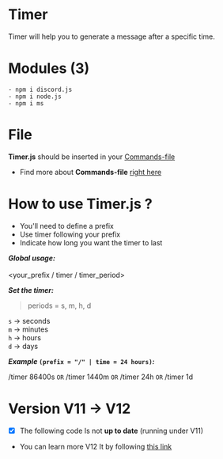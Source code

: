 # Timer
Timer will help you to generate a message after a specific time.

# Modules (3)
```
- npm i discord.js
- npm i node.js
- npm i ms
```
# File

<b>Timer.js</b> should be inserted in your <u>Commands-file</u><br>
- Find more about <b>Commands-file</b> <a href=https://github.com/Shedhatch/Commands-file> right here </a>

# How to use <b>Timer.js</b> ?

- You'll need to define a prefix<br>
- Use timer following your prefix<br>
- Indicate how long you want the timer to last<br>

<i><b>Global usage:</i></b><br><br>
<your_prefix / timer / timer_period>

<i><b>Set the timer:</i></b><br>

> periods = s, m, h, d<br>

`s` -> seconds<br>
`m` -> minutes<br>
`h` -> hours<br>
`d` -> days<br>

<i><b>Example</i> `(prefix = "/" | time = 24 hours)`<i>:</i></b><br>

/timer 86400s `OR` /timer 1440m `OR` /timer 24h `OR` /timer 1d

# Version V11 -> V12

- [x] The following code Is not <strong>up to date</strong> (running under V11)<br>
- You can learn more V12 It by following <a href=https://discordjs.guide/additional-info/changes-in-v13.html#before-you-start>this link</a>
